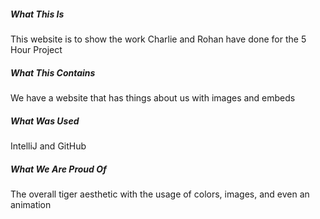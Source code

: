 ##### What This Is
This website is to show the work Charlie and Rohan have done for the 5 Hour Project
##### What This Contains
We have a website that has things about us with images and embeds
##### What Was Used
IntelliJ and GitHub
##### What We Are Proud Of 
The overall tiger aesthetic with the usage of colors, images, and even an animation